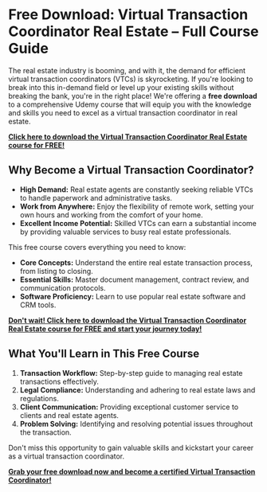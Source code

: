 # Free Download: Virtual Transaction Coordinator Real Estate – Full Course Guide

The real estate industry is booming, and with it, the demand for efficient virtual transaction coordinators (VTCs) is skyrocketing. If you're looking to break into this in-demand field or level up your existing skills without breaking the bank, you're in the right place! We're offering a **free download** to a comprehensive Udemy course that will equip you with the knowledge and skills you need to excel as a virtual transaction coordinator in real estate.

[**Click here to download the Virtual Transaction Coordinator Real Estate course for FREE!**](https://udemywork.com/virtual-transaction-coordinator-real-estate)

## Why Become a Virtual Transaction Coordinator?

*   **High Demand:** Real estate agents are constantly seeking reliable VTCs to handle paperwork and administrative tasks.
*   **Work from Anywhere:** Enjoy the flexibility of remote work, setting your own hours and working from the comfort of your home.
*   **Excellent Income Potential:** Skilled VTCs can earn a substantial income by providing valuable services to busy real estate professionals.

This free course covers everything you need to know:

*   **Core Concepts:** Understand the entire real estate transaction process, from listing to closing.
*   **Essential Skills:** Master document management, contract review, and communication protocols.
*   **Software Proficiency:** Learn to use popular real estate software and CRM tools.

[**Don't wait! Click here to download the Virtual Transaction Coordinator Real Estate course for FREE and start your journey today!**](https://udemywork.com/virtual-transaction-coordinator-real-estate)

## What You'll Learn in This Free Course

1.  **Transaction Workflow:** Step-by-step guide to managing real estate transactions effectively.
2.  **Legal Compliance:** Understanding and adhering to real estate laws and regulations.
3.  **Client Communication:** Providing exceptional customer service to clients and real estate agents.
4.  **Problem Solving:** Identifying and resolving potential issues throughout the transaction.

Don't miss this opportunity to gain valuable skills and kickstart your career as a virtual transaction coordinator.

[**Grab your free download now and become a certified Virtual Transaction Coordinator!**](https://udemywork.com/virtual-transaction-coordinator-real-estate)
